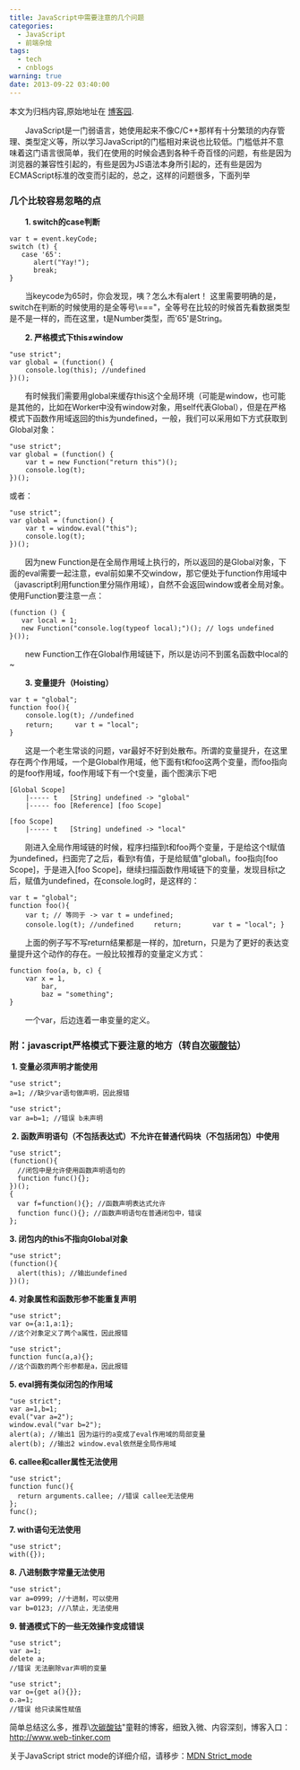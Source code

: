 ```yaml
---
title: JavaScript中需要注意的几个问题
categories:
  - JavaScript
  - 前端杂烩
tags:
  - tech
  - cnblogs
warning: true
date: 2013-09-22 03:40:00
---
```


<div class="history-article">本文为归档内容,原始地址在 <a href="http://www.cnblogs.com/hustskyking/archive/2013/09/22/javascript-attention.html" target="_blank">博客园</a>.</div>

<p>　　JavaScript是一门弱语言，她使用起来不像C/C++那样有十分繁琐的内存管理、类型定义等，所以学习JavaScript的门槛相对来说也比较低。门槛低并不意味着这门语言很简单，我们在使用的时候会遇到各种千奇百怪的问题，有些是因为浏览器的兼容性引起的，有些是因为JS语法本身所引起的，还有些是因为ECMAScript标准的改变而引起的，总之，这样的问题很多，下面列举</p>
<h3>几个比较容易忽略的点</h3>
<p>　　<strong>1. switch的case判断</strong></p>

```
var t = event.keyCode;
switch (t) {
   case '65':
      alert("Yay!");
      break;
}

```

<p>　　当keycode为65时，你会发现，咦？怎么木有alert！ 这里需要明确的是，switch在判断的时候使用的是全等号\==="，全等号在比较的时候首先看数据类型是不是一样的，而在这里，t是Number类型，而'65'是String。</p>


<p>　　<strong>2. 严格模式下this&ne;window</strong></p>

```
"use strict";
var global = (function() {
    console.log(this); //undefined
})();

```

<p>　　有时候我们需要用global来缓存this这个全局环境（可能是window，也可能是其他的，比如在Worker中没有window对象，用self代表Global），但是在严格模式下函数作用域返回的this为undefined，一般，我们可以采用如下方式获取到Global对象：</p>

```
"use strict";
var global = (function() {
    var t = new Function("return this")();
    console.log(t);
})();

```

<p>或者：</p>

```
"use strict";
var global = (function() {
    var t = window.eval("this");
    console.log(t);
})();

```

<p>　　因为new Function是在全局作用域上执行的，所以返回的是Global对象，下面的eval需要一起注意，eval前如果不交window，那它便处于function作用域中（javascript利用function里分隔作用域），自然不会返回window或者全局对象。使用Function要注意一点：</p>

```
(function () {
   var local = 1;
   new Function("console.log(typeof local);")(); // logs undefined
}());

```

<p>　　new Function工作在Global作用域链下，所以是访问不到匿名函数中local的~</p>


<p>　　<strong>3. 变量提升（Hoisting）</strong></p>

```
var t = "global";
function foo(){
    console.log(t); //undefined
    return; 　　 var t = "local";
}

```

<p>　　这是一个老生常谈的问题，var最好不好到处散布。所谓的变量提升，在这里存在两个作用域，一个是Global作用域，他下面有t和foo这两个变量，而foo指向的是foo作用域，foo作用域下有一个t变量，画个图演示下吧</p>

```
[Global Scope]
    |----- t   [String] undefined -> "global"
    |----- foo [Reference] [foo Scope]

[foo Scope]
    |----- t   [String] undefined -> "local"

```

<p>　　刚进入全局作用域链的时候，程序扫描到t和foo两个变量，于是给这个t赋值为undefined，扫面完了之后，看到t有值，于是给赋值"global\，foo指向[foo Scope]，于是进入[foo Scope]，继续扫描函数作用域链下的变量，发现目标t之后，赋值为undefined，在console.log时，是这样的：</p>

```
var t = "global";
function foo(){
    var t; // 等同于 -> var t = undefined;
    console.log(t); //undefined     return; 　     var t = "local"; }

```

<p>　　上面的例子写不写return结果都是一样的，加return，只是为了更好的表达变量提升这个动作的存在。一般比较推荐的变量定义方式：</p>

```
function foo(a, b, c) {
    var x = 1,
        bar,
        baz = "something";
}

```

<p>　　一个var，后边连着一串变量的定义。</p>


<h3>附：javascript严格模式下要注意的地方（转自<a href="http://www.web-tinker.com/article/20125.html" target="_blank">次碳酸钴</a>）</h3>
<p>&nbsp;<strong>1. 变量必须声明才能使用</strong></p>

```
"use strict";
a=1; //缺少var语句做声明，因此报错

```


```
"use strict";
var a=b=1; //错误 b未声明

```



<p>&nbsp;<strong>2. 函数声明语句（不包括表达式）不允许在普通代码块（不包括闭包）中使用</strong></p>

```
"use strict";
(function(){
  //闭包中是允许使用函数声明语句的
  function func(){};
})();
{
  var f=function(){}; //函数声明表达式允许
  function func(){}; //函数声明语句在普通闭包中，错误
};

```

<p><strong>3. 闭包内的this不指向Global对象</strong></p>

```
"use strict";
(function(){
  alert(this); //输出undefined
})();

```

<p><strong>4. 对象属性和函数形参不能重复声明</strong></p>

```
"use strict";
var o={a:1,a:1};
//这个对象定义了两个a属性，因此报错

```


```
"use strict";
function func(a,a){};
//这个函数的两个形参都是a，因此报错

```

<p><strong>5. eval拥有类似闭包的作用域</strong></p>

```
"use strict";
var a=1,b=1;
eval("var a=2");
window.eval("var b=2");
alert(a); //输出1 因为运行的a变成了eval作用域的局部变量
alert(b); //输出2 window.eval依然是全局作用域

```

<p><strong>6. callee和caller属性无法使用</strong></p>

```
"use strict";
function func(){
  return arguments.callee; //错误 callee无法使用
};
func();

```

<p><strong>7. with语句无法使用</strong></p>

```
"use strict";
with({});

```

<p><strong>8. 八进制数字常量无法使用</strong></p>

```
"use strict";
var a=0999; //十进制，可以使用
var b=0123; //八禁止，无法使用

```

<p><strong>9. 普通模式下的一些无效操作变成错误</strong></p>

```
"use strict";
var a=1;
delete a;
//错误 无法删除var声明的变量

```


```
"use strict";
var o={get a(){}};
o.a=1;
//错误 给只读属性赋值

```



<p>简单总结这么多，推荐\<a title="次碳酸钴" href="http://www.web-tinker.com/" target="_blank">次碳酸钴</a>"童鞋的博客，细致入微、内容深刻，博客入口：<a title="次碳酸钴" href="http://www.web-tinker.com/" target="_blank">http://www.web-tinker.com</a></p>
<p>关于JavaScript strict mode的详细介绍，请移步：<a href="//developer.mozilla.org/en-US/docs/JavaScript/Reference/Functions_and_function_scope/Strict_mode" rel="nofollow" target="_blank">MDN Strict_mode</a></p>



